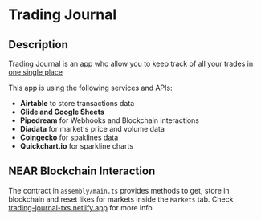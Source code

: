 Trading Journal
=================================

## Description

<div class="about">
	<p>Trading Journal is an app who allow you to keep track of all your trades in <a href="https://trading-journal.glideapp.io/" target="_blank">one single place</a></p>
	<p>
		This app is using the following services and APIs: 
		<ul>
			<li><b>Airtable</b> to store transactions data</li>
			<li><b>Glide and Google Sheets</b></li>
			<li><b>Pipedream</b> for Webhooks and Blockchain interactions</li>
			<li><b>Diadata</b> for market's price and volume data</li>
			<li><b>Coingecko</b> for spaklines data</li>
			<li><b>Quickchart.io</b> for sparkline charts</li>
		</ul>
	</p>
</div>

## NEAR Blockchain Interaction
The contract in `assembly/main.ts` provides methods to get, store in blockchain and reset likes for markets inside the `Markets` tab. Check <a href="https://trading-journal-txs.netlify.app/" target="_blank">trading-journal-txs.netlify.app</a> for more info.

